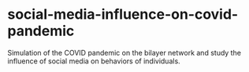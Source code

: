 # social-media-influence-on-covid-pandemic
Simulation of the COVID pandemic on the bilayer network and study the influence of social media on behaviors of individuals. 
